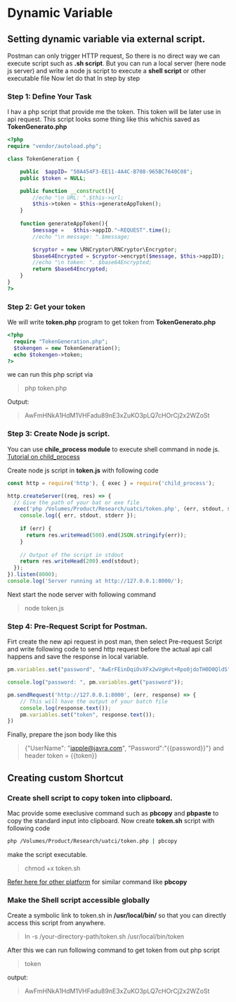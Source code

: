 # Dynamic Variable

## Setting dynamic variable via external script.

Postman can only trigger HTTP request, So there is no direct way we can execute script such as **.sh script**. 
But you can run a local server (here node js server) and write a node js script to execute a **shell script** or other executable file
Now let do that In step by step

### Step 1: Define Your Task
I hav a php script that provide me the token. This token will be later use in api request. This script looks some thing 
like this whichis saved as **TokenGenerato.php** 

```php
<?php
require "vendor/autoload.php";

class TokenGeneration {

	public  $appID= "50A454F3-EE11-4A4C-B708-965BC7640C08";
	public $token = NULL; 

	public function __construct(){
		//echo "\n URL: ".$this->url;
		$this->token = $this->generateAppToken();
	}
  
	function generateAppToken(){
		$message =   $this->appID."~REQUEST".time();
		//echo "\n message: ".$message;

		$cryptor = new \RNCryptor\RNCryptor\Encryptor;
		$base64Encrypted = $cryptor->encrypt($message, $this->appID);
		//echo "\n token: ". $base64Encrypted;
		return $base64Encrypted;
	}
}
?>
```

### Step 2: Get your token
We will write **token.php** program to get token from  **TokenGenerato.php** 

```php
<?php
  require "TokenGeneration.php";
  $tokengen = new TokenGeneration();
  echo $tokengen->token;
?>
```

we can run this php script via 
> php token.php

Output:
> AwFmHNkA1HdM1VHFadu89nE3xZuKO3pLQ7cHOrCj2x2WZoSt                                                                                                                                                                    

### Step 3: Create Node js script.
You can use **chile_process module** to execute shell command in node js. [Tutorial on child_process](https://stackabuse.com/executing-shell-commands-with-node-js/)

Create node js script in **token.js** with following code

```javascript
const http = require('http'), { exec } = require('child_process');

http.createServer((req, res) => {
  // Give the path of your bat or exe file
  exec('php /Volumes/Product/Research/uatci/token.php', (err, stdout, stderr) => {
    console.log({ err, stdout, stderr });
    
    if (err) {
      return res.writeHead(500).end(JSON.stringify(err));
    }
    
    // Output of the script in stdout
    return res.writeHead(200).end(stdout);
  });
}).listen(8000);
console.log('Server running at http://127.0.0.1:8000/');
```

Next start the node server with following command
> node token.js


### Step 4: Pre-Request Script for Postman.
Firt create the new api request in post man, then select Pre-request Script and write following code to send http request before the actual api call happens and save the response in local variable.

```javascript
pm.variables.set("password", "AwErFEinDqiOvXFx2wVgHvt+Rpo0jdoTH0D0QldS");

console.log("password: ", pm.variables.get("password"));

pm.sendRequest('http://127.0.0.1:8000', (err, response) => {
    // This will have the output of your batch file
    console.log(response.text());
    pm.variables.set("token", response.text());
})

```

Finally, prepare the json body like this
> {"UserName": "iapple@javra.com", "Password":"{{password}}"}
and header 
> token = {{token}}

## Creating custom Shortcut

### Create shell script to copy token into clipboard.
Mac provide some execlusive command such as **pbcopy** and **pbpaste** to copy the standard input into clipboard. Now create 
**token.sh** script with following code

```sh 
php /Volumes/Product/Research/uatci/token.php | pbcopy
```
make the script executable.
> chmod +x token.sh

[Refer here for other platform](https://www.ostechnix.com/how-to-use-pbcopy-and-pbpaste-commands-on-linux/) for similar command like **pbcopy**

### Make the Shell script accessible globally

Create a symbolic link to token.sh in **/usr/local/bin/**  so that you can directly access this script from anywhere.

> ln -s /your-directory-path/token.sh /usr/local/bin/token

After this we can run following command to get token from out php script
> token

output: 
> AwFmHNkA1HdM1VHFadu89nE3xZuKO3pLQ7cHOrCj2x2WZoSt 






